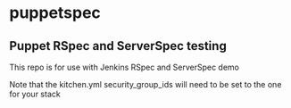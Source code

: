 # puppetspec

## Puppet RSpec and ServerSpec testing

This repo is for use with Jenkins RSpec and ServerSpec demo

Note that the kitchen.yml security_group_ids will need to be set to the one for your stack
